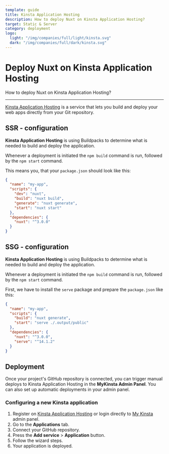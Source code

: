 ```yaml
---
template: guide
title: Kinsta Application Hosting
description: How to deploy Nuxt on Kinsta Application Hosting?
target: Static & Server
category: deployment
logo:
  light: "/img/companies/full/light/kinsta.svg"
  dark: "/img/companies/full/dark/kinsta.svg"
---
```

# Deploy Nuxt on Kinsta Application Hosting

How to deploy Nuxt on Kinsta Application Hosting?

---

[Kinsta Application Hosting](https://kinsta.com/application-hosting) is a service that lets you build and deploy your web apps directly from your Git repository.

## SSR - configuration
**Kinsta Application Hosting** is using Buildpacks to determine what is needed to build and deploy the application.

Whenever a deployment is initiated the `npm build` command is run, followed by the `npm start` command.

This means you, that your `package.json` should look like this:

```json
{
  "name": "my-app",
  "scripts": {
    "dev": "nuxt",
    "build": "nuxt build",
    "generate": "nuxt generate",
    "start": "nuxt start"
  },
  "dependencies": {
    "nuxt": "^3.0.0"
  }
}
```

## SSG - configuration
**Kinsta Application Hosting** is using Buildpacks to determine what is needed to build and deploy the application.

Whenever a deployment is initiated the `npm build` command is run, followed by the `npm start` command.

First, we have to install the `serve` package and prepare the `package.json` like this:

```json
{
  "name": "my-app",
  "scripts": {
    "build": "nuxt generate",
    "start": "serve ./.output/public"
  },
  "dependencies": {
    "nuxt": "^3.0.0",
    "serve": "^14.1.2"
  }
}
```

## Deployment
Once your project's GitHub repository is connected, you can trigger manual deploys to Kinsta Application Hosting in the **MyKinsta Admin Panel**. You can also set up automatic deployments in your admin panel.

### Configuring a new Kinsta application
1. Register on [Kinsta Application Hosting](https://kinsta.com/signup/?product_type=app-db) or login directly to [My Kinsta](https://my.kinsta.com/) admin panel.
2. Go to the **Applications** tab.
3. Connect your GitHub repository.
4. Press the **Add service** > **Application** button.
5. Follow the wizard steps.
6. Your application is deployed.